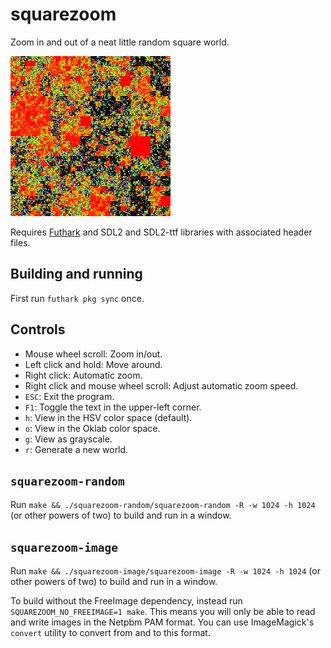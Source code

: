 # squarezoom

Zoom in and out of a neat little random square world.

![Screenshot](screenshot.png)

Requires [Futhark](http://futhark-lang.org) and SDL2 and SDL2-ttf
libraries with associated header files.


## Building and running

First run `futhark pkg sync` once.


## Controls

  - Mouse wheel scroll: Zoom in/out.
  - Left click and hold: Move around.
  - Right click: Automatic zoom.
  - Right click and mouse wheel scroll: Adjust automatic zoom speed.
  - `ESC`: Exit the program.
  - `F1`: Toggle the text in the upper-left corner.
  - `h`: View in the HSV color space (default).
  - `o`: View in the Oklab color space.
  - `g`: View as grayscale.
  - `r`: Generate a new world.


## `squarezoom-random`

Run `make && ./squarezoom-random/squarezoom-random -R -w 1024 -h 1024`
(or other powers of two) to build and run in a window.


## `squarezoom-image`

Run `make && ./squarezoom-image/squarezoom-image -R -w 1024 -h 1024`
(or other powers of two) to build and run in a window.

To build without the FreeImage dependency, instead run
`SQUAREZOOM_NO_FREEIMAGE=1 make`.  This means you will only be able to
read and write images in the Netpbm PAM format.  You can use
ImageMagick's `convert` utility to convert from and to this format.
